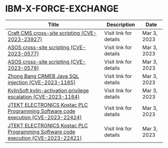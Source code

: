 

# IBM-X-FORCE-EXCHANGE

 |Title|Description|Date|
 |---|---|---|
 |[Craft CMS cross-site scripting (CVE-2023-23927)](https://exchange.xforce.ibmcloud.com/activity/list?filter=Vulnerabilities)|Visit link for details|Mar 3, 2023|
 |[ASOS cross-site scripting (CVE-2023-0577)](https://exchange.xforce.ibmcloud.com/activity/list?filter=Vulnerabilities)|Visit link for details|Mar 3, 2023|
 |[ASOS cross-site scripting (CVE-2023-0578)](https://exchange.xforce.ibmcloud.com/activity/list?filter=Vulnerabilities)|Visit link for details|Mar 3, 2023|
 |[Zhong Bang CRMEB Java SQL injection (CVE-2023-1165)](https://exchange.xforce.ibmcloud.com/activity/list?filter=Vulnerabilities)|Visit link for details|Mar 3, 2023|
 |[KylinSoft kylin-activation privilege escalation (CVE-2023-1164)](https://exchange.xforce.ibmcloud.com/activity/list?filter=Vulnerabilities)|Visit link for details|Mar 3, 2023|
 |[JTEKT ELECTRONICS Kostac PLC Programming Software code execution (CVE-2023-22424)](https://exchange.xforce.ibmcloud.com/activity/list?filter=Vulnerabilities)|Visit link for details|Mar 3, 2023|
 |[JTEKT ELECTRONICS Kostac PLC Programming Software code execution (CVE-2023-22421)](https://exchange.xforce.ibmcloud.com/activity/list?filter=Vulnerabilities)|Visit link for details|Mar 3, 2023|
 
